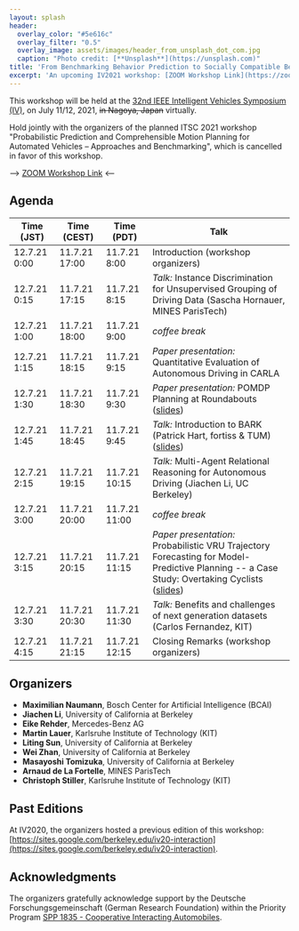 ```yaml
---
layout: splash
header:
  overlay_color: "#5e616c"
  overlay_filter: "0.5"
  overlay_image: assets/images/header_from_unsplash_dot_com.jpg
  caption: "Photo credit: [**Unsplash**](https://unsplash.com)"
title: 'From Benchmarking Behavior Prediction to Socially Compatible Behavior Generation in Autonomous Driving'
excerpt: 'An upcoming IV2021 workshop: [ZOOM Workshop Link](https://zoom.us/j/94470083661?pwd=b1Vjd2Q2TWliNjR4SjI0R2ZDblRiQT09)'
---
```


This workshop will be held at the [32nd IEEE Intelligent Vehicles Symposium (IV)](https://2021.ieee-iv.org/), on July 11/12, 2021, ~~in Nagoya, Japan~~ virtually.

Hold jointly with the organizers of the planned ITSC 2021 workshop "Probabilistic Prediction and Comprehensible Motion Planning for Automated Vehicles – Approaches and Benchmarking", which is cancelled in favor of this workshop.

--> [ZOOM Workshop Link](https://zoom.us/j/94470083661?pwd=b1Vjd2Q2TWliNjR4SjI0R2ZDblRiQT09) <--

## Agenda

| Time (JST)   | Time (CEST)   | Time (PDT)    | Talk                                                                                                                            |
| ------------ | ------------- | ------------- | ------------------------------------------------------------------------------------------------------------------------------- |
| 12.7.21 0:00 | 11.7.21 17:00 | 11.7.21 8:00  | Introduction (workshop organizers)                                                                                              |
| 12.7.21 0:15 | 11.7.21 17:15 | 11.7.21 8:15  | *Talk:* Instance Discrimination for Unsupervised Grouping of Driving Data (Sascha Hornauer, MINES ParisTech)                      |
| 12.7.21 1:00 | 11.7.21 18:00 | 11.7.21 9:00  | *coffee break*                                                                                                                    |
| 12.7.21 1:15 | 11.7.21 18:15 | 11.7.21 9:15  | *Paper presentation:* Quantitative Evaluation of Autonomous Driving in CARLA                                                      |
| 12.7.21 1:30 | 11.7.21 18:30 | 11.7.21 9:30  | *Paper presentation:* POMDP Planning at Roundabouts ([slides](assets/slides/bey_pomdp.pdf))                                                                              |
| 12.7.21 1:45 | 11.7.21 18:45 | 11.7.21 9:45  | *Talk:* Introduction to BARK (Patrick Hart, fortiss & TUM) ([slides](assets/slides/bark.pdf))                                                                                 |
| 12.7.21 2:15 | 11.7.21 19:15 | 11.7.21 10:15 | *Talk:* Multi-Agent Relational Reasoning for Autonomous Driving (Jiachen Li, UC Berkeley)                                         |
| 12.7.21 3:00 | 11.7.21 20:00 | 11.7.21 11:00 | *coffee break*                                                                                                                    |
| 12.7.21 3:15 | 11.7.21 20:15 | 11.7.21 11:15 | *Paper presentation:* Probabilistic VRU Trajectory Forecasting for Model-Predictive Planning -- a Case Study: Overtaking Cyclists ([slides](assets/slides/schneegans_forecasting.pdf)) |
| 12.7.21 3:30 | 11.7.21 20:30 | 11.7.21 11:30 | *Talk:* Benefits and challenges of next generation datasets (Carlos Fernandez, KIT)                                               |
| 12.7.21 4:15 | 11.7.21 21:15 | 11.7.21 12:15 | Closing Remarks (workshop organizers)                                                                                           |

## Organizers

- **Maximilian Naumann**, Bosch Center for Artificial Intelligence (BCAI)
- **Jiachen Li**, University of California at Berkeley
- **Eike Rehder**, Mercedes-Benz AG
- **Martin Lauer**, Karlsruhe Institute of Technology (KIT)
- **Liting Sun**, University of California at Berkeley
- **Wei Zhan**, University of California at Berkeley
- **Masayoshi Tomizuka**, University of California at Berkeley
- **Arnaud de La Fortelle**, MINES ParisTech
- **Christoph Stiller**, Karlsruhe Institute of Technology (KIT)

## Past Editions

At IV2020, the organizers hosted a previous edition of this workshop: [https://sites.google.com/berkeley.edu/iv20-interaction](https://sites.google.com/berkeley.edu/iv20-interaction).

## Acknowledgments

The organizers gratefully acknowledge support by the Deutsche Forschungsgemeinschaft (German Research Foundation) within the Priority Program [SPP 1835 - Cooperative Interacting Automobiles](https://www.coincar.de/).
